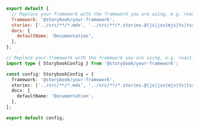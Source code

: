 ```js filename=".storybook/main.js" renderer="common" language="js"
export default {
  // Replace your-framework with the framework you are using, e.g. react-vite, nextjs, vue3-vite, etc.
  framework: '@storybook/your-framework',
  stories: ['../src/**/*.mdx', '../src/**/*.stories.@(js|jsx|mjs|ts|tsx)'],
  docs: {
    defaultName: 'Documentation',
  },
};
```

```ts filename=".storybook/main.ts" renderer="common" language="ts"
// Replace your-framework with the framework you are using, e.g. react-vite, nextjs, vue3-vite, etc.
import type { StorybookConfig } from '@storybook/your-framework';

const config: StorybookConfig = {
  framework: '@storybook/your-framework',
  stories: ['../src/**/*.mdx', '../src/**/*.stories.@(js|jsx|mjs|ts|tsx)'],
  docs: {
    defaultName: 'Documentation',
  },
};

export default config;
```

